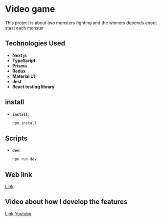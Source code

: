 # Video game

This project is about two monsters fighting and the winners depends about stast each monster

## Technologies Used

- **Next js**
- **TypeScript**
- **Prisma**
- **Redux**
- **Material UI**
- **Jest**
- **React testing library**

## install

- **`install`**:
  ```bash
  npm install

## Scripts

- **`dev`**:
  ```bash
  npm run dev

## Web link
[Link](https://videogame-nextjs-geh7knr0s-vale-rodriguezs-projects.vercel.app/)


## Video about how I develop the features

[Link Youtube](https://www.youtube.com/watch?v=YQi8CRJfZ-4)